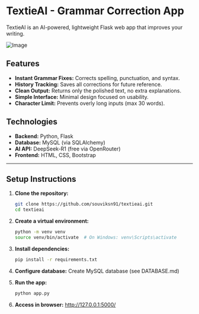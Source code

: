 # TextieAI - Grammar Correction App
TextieAI is an AI-powered, lightweight Flask web app that improves your writing. 

![Image](https://github.com/user-attachments/assets/1f28d7cd-4fec-40c9-aa0b-d429f3330a4b)

## Features
- **Instant Grammar Fixes:** Corrects spelling, punctuation, and syntax.
- **History Tracking:** Saves all corrections for future reference.
- **Clean Output:** Returns only the polished text, no extra explanations.
- **Simple Interface:** Minimal design focused on usability.
- **Character Limit:** Prevents overly long inputs (max 30 words).


## Technologies
- **Backend:** Python, Flask
- **Database:** MySQL (via SQLAlchemy)
- **AI API:** DeepSeek-R1 (free via OpenRouter)
- **Frontend:** HTML, CSS, Bootstrap

<hr>

## Setup Instructions
1. **Clone the repository:**
   ```bash
   git clone https://github.com/souviksn91/textieai.git
   cd textieai
   ```

2. **Create a virtual environment:**
   ```bash
   python -m venv venv
   source venv/bin/activate  # On Windows: venv\Scripts\activate
   ```

3. **Install dependencies:**
   ```bash
   pip install -r requirements.txt
   ```

4. **Configure database:**
    Create MySQL database (see DATABASE.md)

5. **Run the app:**
   ```bash
   python app.py
   ```
6. **Access in browser:**
   http://127.0.0.1:5000/


